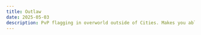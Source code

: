 ```yaml
---
title: Outlaw
date: 2025-05-03  
description: PvP flagging in overworld outside of Cities. Makes you able to attack anyone, but also anyone can attack you back.       
---
```

